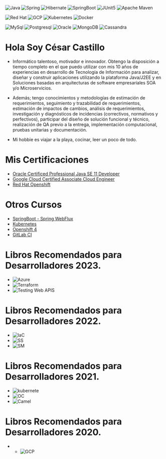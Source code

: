 ![Java](https://img.shields.io/badge/java-%23ED8B00.svg?style=for-the-badge&logo=java&logoColor=white) 
![Spring](https://img.shields.io/badge/Spring-6DB33F?style=for-the-badge&logo=spring&logoColor=white)
![Hibernate](https://img.shields.io/badge/Hibernate-59666C?style=for-the-badge&logo=Hibernate&logoColor=white)
![SpringBoot](https://img.shields.io/badge/Spring_Boot-F2F4F9?style=for-the-badge&logo=spring-boot)
![JUnit5](https://img.shields.io/badge/Junit5-25A162?style=for-the-badge&logo=junit5&logoColor=white)
![Apache Maven](https://img.shields.io/badge/Apache%20Maven-C71A36?style=for-the-badge&logo=Apache%20Maven&logoColor=white)

![Red Hat](https://img.shields.io/badge/Red%20Hat-EE0000?style=for-the-badge&logo=redhat&logoColor=white)
![GCP](https://img.shields.io/badge/Google_Cloud-4285F4?style=for-the-badge&logo=google-cloud&logoColor=white)
![Kubernetes](https://img.shields.io/badge/kubernetes-%23326ce5.svg?style=for-the-badge&logo=kubernetes&logoColor=white)
![Docker](https://img.shields.io/badge/docker-%230db7ed.svg?style=for-the-badge&logo=docker&logoColor=white)

![MySql](https://img.shields.io/badge/MySQL-005C84?style=for-the-badge&logo=mysql&logoColor=white)
![Postgresql](https://img.shields.io/badge/PostgreSQL-316192?style=for-the-badge&logo=postgresql&logoColor=white)
![Oracle](https://img.shields.io/badge/Oracle-F80000?style=for-the-badge&logo=Oracle&logoColor=white)
![MongoDB](https://img.shields.io/badge/MongoDB-4EA94B?style=for-the-badge&logo=mongodb&logoColor=white)
![Cassandra](https://img.shields.io/badge/Cassandra-1287B1?style=for-the-badge&logo=apache%20cassandra&logoColor=white)

# Hola Soy César Castillo

- Informático talentoso, motivador e innovador. Obtengo la disposición a tiempo completo en el que puedo utilizar con mis 10 años de experiencias en desarrollo de Tecnología de Información para analizar, diseñar y construir aplicaciones utilizando la plataforma Java/J2EE y en Soluciones basadas en arquitecturas de software empresariales SOA y/o Microservicios.

- Además; tengo conocimientos y metodologías de estimación de requerimientos, seguimiento y trazabilidad de requerimientos, estimación de impactos de cambios, análisis de requerimientos, investigación y diagnósticos de incidencias (correctivos, normativos y perfectivos), participar del diseño de solución funcional y técnico, realización de QA previo a la entrega, implementación computacional, pruebas unitarias y documentación.

- Mi hobbie es viajar a la playa, cocinar, leer un poco de todo.

# Mis Certificaciones

* [Oracle Certificed Professional Java SE 11 Developer](https://catalog-education.oracle.com/pls/certview/sharebadge?id=DB42305F18FBDE1C2B6AE25BBBB4EB48F1AB2B5F09178AA8581E16DA0ADB2657)
* [Google Cloud Certified Associate Cloud Engineer](https://www.credential.net/1895fb6c-bdd0-4168-b41f-0a89271739cf?_ga=2.249283079.1881784009.1665090195-136234249.1664560753&_gl=1*ewvip9*_ga*MTM2MjM0MjQ5LjE2NjQ1NjA3NTM.*_ga_FSDJZHHBH0*MTY2NTA5MDE5NC4zLjEuMTY2NTA5MDI0My4wLjAuMA..)
* [Red Hat Openshift](https://www.udemy.com/certificate/UC-28eb0af4-164e-43dc-af17-21021e777da7/)

# Otros Cursos
* [SpringBoot - Spring WebFlux](https://www.udemy.com/certificate/UC-bc753a54-20f9-4c9e-a4f5-8c75ec2aa85b/)
* [Kubernetes](https://www.udemy.com/certificate/UC-3f408947-89c5-4cca-80fa-5b12b15f5292/)
* [Openshift 4](https://www.udemy.com/certificate/UC-28eb0af4-164e-43dc-af17-21021e777da7/)
* [GitLab CI](https://www.udemy.com/certificate/UC-3d50b59e-59b4-490d-945b-862d294778ae/)

# Libros Recomendados para Desarrolladores 2023.
* ![Azure](https://images.manning.com/360/480/resize/book/b/7928fec-b5ca-423e-aad8-7736b6df918b/Klint-MEAP-HI.png)
* ![Terraform](https://images.manning.com/360/480/resize/book/a/5d34a72-3793-4bbc-8f26-6db463d4c9ea/Winkler-Terraform-HI.png)
* ![Testing Web APIS](https://images.manning.com/360/480/resize/book/8/ae11d3f-075b-4846-8d71-a1a0c11f3a02/Winteringham-HI.png)
# Libros Recomendados para Desarrolladores 2022.
* ![IaC](https://images.manning.com/360/480/resize/book/2/9951cba-7a0f-4b30-9412-b19ac3bbfb67/Wang-HI.png)
* ![SS](https://images.manning.com/360/480/resize/book/6/e751b54-0e51-4676-b05f-c0f023d152b9/Spilca-Spring-HI.png)
* ![SM](https://images.manning.com/360/480/resize/book/a/6485b53-630d-4e44-9503-46d4329fbd35/Huaylupo-2ed-HI.png)
# Libros Recomendados para Desarrolladores 2021.
* ![kubernete](https://images.manning.com/360/480/resize/book/2/7d2e426-8971-4726-b0ff-71fd92ee86b2/Luksa-Kubernetes-2ed-MEAP-HI.png)
* ![OC](https://images.manning.com/360/480/resize/book/2/25f4fa5-2fb2-4aa6-ae86-709f8bab1d0d/Duncan-OpenShift-HI.png)
* ![Camel](https://images.manning.com/360/480/resize/book/c/679d9b4-96ca-42b1-8067-ea22a630fd1e/Ibsen-Camel-2ed-HI.png)
# Libros Recomendados para Desarrolladores 2020. 
* * ![GCP](https://images.manning.com/360/480/resize/book/b/20ddcc2-7c20-4d7b-aeac-ca11d2db279e/Geewax-GoogleCP-HI.png)


